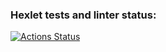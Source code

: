 ### Hexlet tests and linter status:
[![Actions Status](https://github.com/IgorShayderov/layout-designer-project-58/actions/workflows/hexlet-check.yml/badge.svg)](https://github.com/IgorShayderov/layout-designer-project-58/actions)